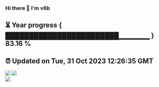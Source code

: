 ### Hi there 👋  I'm v6b  
⏳ Year progress { ████████████████████████▁▁▁▁▁▁ } 83.16 %
---
⏰ Updated on Tue, 31 Oct 2023 12:26:35 GMT
---
![](https://github-readme-stats.vercel.app/api?username=v6b&bg_color=30,e96443,904e95&title_color=fff&text_color=fff&layout=compact)
![](https://github-readme-stats.vercel.app/api/top-langs/?username=v6b&layout=compact&bg_color=30,e96443,904e95&title_color=fff&text_color=fff)  
![](https://gcore.jsdelivr.net/gh/v6b/v6b@main/assets/github-contribution-grid-snake.svg)

